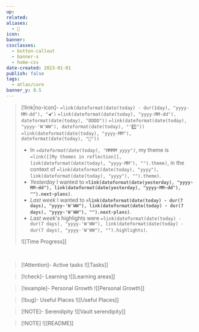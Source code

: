 ```yaml
---
up: 
related: 
aliases:
  - 🌳
icon: 
banner: 
cssclasses:
  - button-callout
  - banner-s
  - home-css
date-created: 2023-01-01
publish: false
tags:
  - atlas/core
banner_y: 0.5
---
```


> [!link|no-icon]- `=link(dateformat(date(today) - dur(1day), "yyyy-MM-dd"), "◀")` `=link(dateformat(date(today), "yyyy-MM-dd"), dateformat(date(today), "DDDD"))` `=link(dateformat(date(today), "yyyy-'W'WW"), dateformat(date(today), "'7️⃣"))` `=link(dateformat(date(today), "yyyy-MM"), dateformat(date(today), "🌙"))`
>- In *`=dateformat(date(today), "MMMM yyyy")`*, my theme is `=link([[My themes in reflection]], link(dateformat(date(today), "yyyy-MM"), "").theme)`, in the context of `=link(dateformat(date(today), "yyyy"), link(dateformat(date(today), "yyyy"), "").theme)`.
>- *Yesterday* I wanted to **`=link(dateformat(date(yesterday), "yyyy-MM-dd"), link(dateformat(date(yesterday), "yyyy-MM-dd"), "").next-plans)`**.
>- *Last week* I wanted to **`=link(dateformat(date(today) - dur(7 days), "yyyy-'W'WW"), link(dateformat(date(today) - dur(7 days), "yyyy-'W'WW"), "").next-plans)`**.
>- *Last week*'s highlights were `=link(dateformat(date(today) - dur(7 days), "yyyy-'W'WW"), link(dateformat(date(today) - dur(7 days), "yyyy-'W'WW"), "").highlights)`.
>
> ![[Time Progress]]
<br>

> [!Attention]- Active tasks
> ![[Tasks]]

> [!check]- Learning
> ![[Learning areas]]
 
> [!example]- Personal Growth
> ![[Personal Growth]]

> [!bug]- Useful Places
> ![[Useful Places]]

> [!NOTE]- Serendipity 
> ![[Vault serendipity]]


> [!NOTE] ![[README]]


